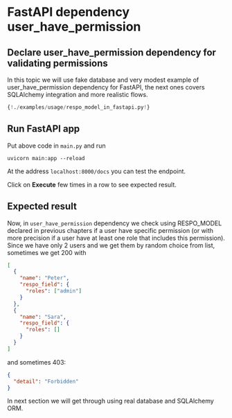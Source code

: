 # FastAPI dependency user_have_permission

## Declare user_have_permission dependency for validating permissions

In this topic we will use fake database and very modest example of user_have_permission dependency for FastAPI, the next ones covers SQLAlchemy integration and more realistic flows.

```python
{!./examples/usage/respo_model_in_fastapi.py!}

```

## Run FastAPI app

Put above code in `main.py` and run

```
uvicorn main:app --reload
```

At the address `localhost:8000/docs` you can test the endpoint.

Click on **Execute** few times in a row to see expected result.

## Expected result

Now, in `user_have_permission` dependency we check using RESPO_MODEL declared in previous chapters if a user have specific permission (or with more precision if a user have at least one role that includes this permission). Since we have only 2 users and we get them by random choice from list, sometimes we get 200 with

```json
[
  {
    "name": "Peter",
    "respo_field": {
      "roles": ["admin"]
    }
  },
  {
    "name": "Sara",
    "respo_field": {
      "roles": []
    }
  }
]
```

and sometimes 403:

```json
{
  "detail": "Forbidden"
}
```

In next section we will get through using real database and SQLAlchemy ORM.
